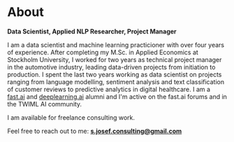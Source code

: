 # About

**Data Scientist, Applied NLP Researcher, Project Manager**

I am a data scientist and machine learning practicioner with over four years of experience. After completing my M.Sc. in Applied Economics at Stockholm University, I worked for two years as technical project manager in the automotive industry, leading data-driven projects from initiation to production. I spent the last two years working as data scientist on projects ranging from language modelling, sentiment analysis and text classification of customer reviews to predictive analytics in digital healthcare. I am a [fast.ai](https://www.fast.ai/) and [deeplearning.ai](https://www.deeplearning.ai/) alumni and I'm active on the fast.ai forums and in the TWIML AI community. 

I am available for freelance consulting work. 

Feel free to reach out to me: **s.josef.consulting@gmail.com**
